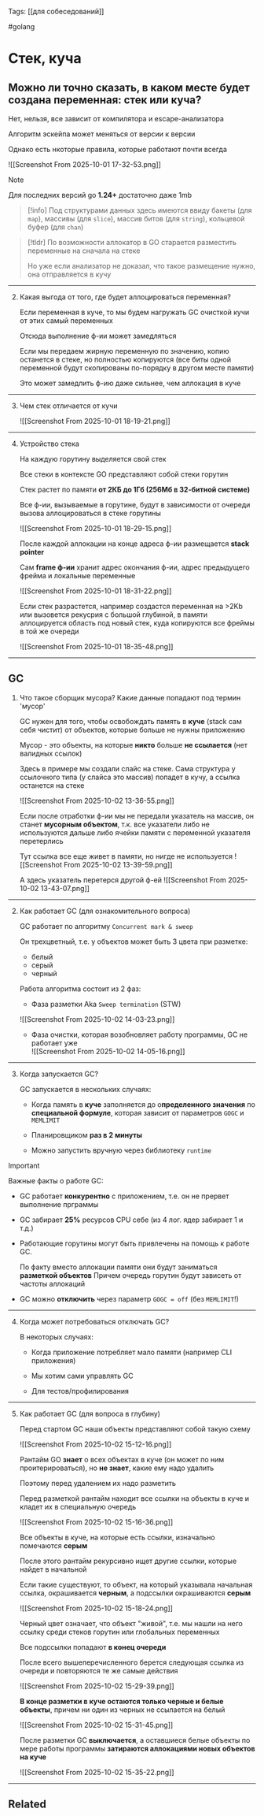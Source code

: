 Tags: [[для собеседований]]

#golang 



# Стек, куча



## Можно ли точно сказать, в каком месте будет создана переменная: **стек или куча?**


Нет, нельзя, все зависит от компилятора и escape-анализатора

Алгоритм эскейпа может меняться от версии к версии


Однако есть нкоторые правила, которые работают почти всегда

![[Screenshot From 2025-10-01 17-32-53.png]]

> [!note] 
> Для последних версий go **1.24+** достаточно даже 1mb

> [!info] 
> Под структурами данных здесь имеются ввиду бакеты (для `map`), массивы (для `slice`), массив битов (для `string`), кольцевой буфер (для `chan`)

> [!tldr] 
> По возможности аллокатор в GO старается разместить переменные на сначала на стеке
> 
> Но уже если анализатор не доказал, что такое размещение нужно, она отправляется в кучу 
> 


---


2. Какая выгода от того, где будет аллоцироваться переменная?

	Если переменная в куче, то мы будем нагружать GC очисткой кучи от этих самый переменных
	
	Отсюда выполнение ф-ии может замедляться
	
	
	Если мы передаем жирную переменную по значению, копию останется в стеке, но полностью копируются (все биты одной переменной будут скопированы по-порядку в другом месте памяти)
	
	Это может замедлить ф-ию даже сильнее, чем аллокация в куче


---


3. Чем стек отличается от кучи

	
	![[Screenshot From 2025-10-01 18-19-21.png]]


---


4.  Устройство стека

	На каждую горутину выделяется свой стек
	
	Все стеки в контексте GO представляют собой стеки горутин
	
	Стек растет по памяти **от 2КБ до 1Гб (256Мб в 32-битной системе)**
	
	Все ф-ии, вызываемые в горутине, будут в зависимости от очереди вызова аллоцироваться в стеке горутины
	
	![[Screenshot From 2025-10-01 18-29-15.png]]
	
	
	
	После каждой аллокации на конце адреса ф-ии размещается **stack pointer**
	
	Сам **frame ф-ии** хранит адрес окончания ф-ии, адрес предыдущего фрейма и локальные переменные
	
	![[Screenshot From 2025-10-01 18-31-22.png]]
	
	
	
	Если стек разрастется, например создастся переменная на >2Kb или вызовется рекусрия с большой глубиной, в памяти аллоцируется область под новый стек, куда копируются все фреймы в той же очереди
	
	![[Screenshot From 2025-10-01 18-35-48.png]]


---





## GC


1. Что такое сборщик мусора? Какие данные попадают под термин 'мусор'

	GC нужен для того, чтобы освобождать память в **куче** (stack сам себя чистит) от объектов, которые больше не нужны приложению
	
	Мусор - это объекты, на которые **никто** больше **не ссылается** (нет валидных ссылок)
	
	
	
	Здесь в примере мы создали слайс на стеке. Сама структура у ссылочного типа (у слайса это массив) попадет в кучу, а ссылка останется на стеке
	
	![[Screenshot From 2025-10-02 13-36-55.png]]
	
	Если после отработки ф-ии мы не передали указатель на массив, он станет **мусорным объектом**, т.к. все указатели либо не используются дальше либо ячейки памяти с переменной указателя перетерлись
	
	
	Тут ссылка все еще живет в памяти, но нигде не используется
	![[Screenshot From 2025-10-02 13-39-59.png]]
	
	
	А здесь указатель перетерся другой ф-ей
	![[Screenshot From 2025-10-02 13-43-07.png]]


---


2. Как работает GC (для ознакомительного вопроса)

	GC работает по алгоритму `Concurrent mark & sweep`
	
	Он трехцветный, т.е. у объектов может быть 3 цвета при разметке:
	
	- белый
	- серый
	- черный
	
	
	Работа алгоритма состоит из 2 фаз:
	
	- Фаза разметки Aka `Sweep termination` (STW)
	  
	![[Screenshot From 2025-10-02 14-03-23.png]]
	
	
	- Фаза очистки, которая возобновляет работу программы, GC не работает уже  
	 ![[Screenshot From 2025-10-02 14-05-16.png]]


---


3. Когда запускается GC?

	GC запускается в нескольких случаях:
	
	- Когда память в **куче** заполняется до о**пределенного значения** по **специальной формуле**, которая зависит от параметров `GOGC` и `MEMLIMIT`
	
	- Планировщиком **раз в 2 минуты**
	  
	- Можно запустить вручную через библиотеку `runtime`


> [!important] 
> Важные факты о работе GC:
> 
> - GC работает **конкурентно** с приложением, т.е. он не прервет выполнение прграммы
> 
> - GC забирает **25%** ресурсов CPU себе (из 4 лог. ядер забирает 1 и т.д.)
> 
> - Работающие горутины могут быть привлечены на помощь к работе GC.
> 	
> 	По факту вместо аллокации памяти они будут заниматься **разметкой объектов**
> 	Причем очередь горутин будут зависеть от частоты аллокаций
> >
>>
> - GC можно **отключить** через параметр `GOGC = off` (без `MEMLIMIT`!)


---


4. Когда может потребоваться отключать GC?

	В некоторых случаях:
	
	- Когда приложение потребляет мало памяти (например CLI приложения)
	
	- Мы хотим сами управлять GC
	  
	- Для тестов/профилирования


---


5. Как работает GC (для вопроса в глубину)

	Перед стартом GC наши объекты представляют собой такую схему
	
	![[Screenshot From 2025-10-02 15-12-16.png]]
	
	Рантайм GO **знает** о всех объектах в куче (он может по ним проитерироваться), но **не знает**, какие ему надо удалить
	
	Поэтому перед удалением их надо разметить
	
	
	
	Перед разметкой рантайм находит все ссылки на объекты в куче и кладет их в специальную очередь
	
	![[Screenshot From 2025-10-02 15-16-36.png]]
	
	
	
	Все объекты в куче, на которые есть ссылки, изначально помечаются **серым**
	
	После этого рантайм рекурсивно ищет другие ссылки, которые найдет в начальной
	
	Если такие существуют, то объект, на который указывала начальная ссылка, окрашивается **черным**, а подссылки окрашиваются **серым**
	
	![[Screenshot From 2025-10-02 15-18-24.png]]
	
	Черный цвет означает, что объект "живой", т.е. мы нашли на него ссылку среди стеков горутин или глобальных переменных
	
	Все подссылки попадают **в конец очереди** 
	
	
	
	После всего вышеперечисленного берется следующая ссылка из очереди и повторяются те же самые действия
	
	![[Screenshot From 2025-10-02 15-29-39.png]]
	
	
	
	**В конце разметки в куче остаются только черные и белые объекты**, причем ни один из черных не ссылается на белый
	
	![[Screenshot From 2025-10-02 15-31-45.png]]
	
	
	
	После разметки GC **выключается**, а оставшиеся белые объекты по мере работы программы **затираются аллокациями новых объектов на куче**
	
	![[Screenshot From 2025-10-02 15-35-22.png]]





---


## Related


